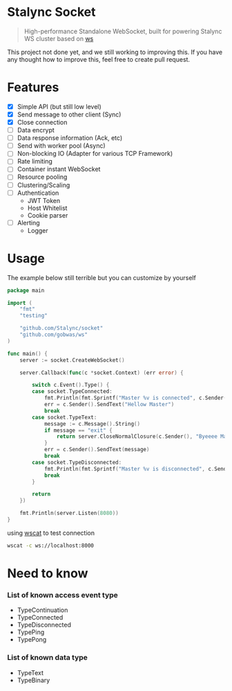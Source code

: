 # Stalync Socket
> High-performance Standalone WebSocket, built for powering Stalync WS cluster based on [ws](https://github.com/gobwas/ws)

This project not done yet, and we still working to improving this. If you have any thought how to improve this, feel free to create pull request.

# Features

- [X] Simple API (but still low level)
- [X] Send message to other client (Sync)
- [X] Close connection
- [ ] Data encrypt
- [ ] Data response information (Ack, etc)
- [ ] Send with worker pool (Async)
- [ ] Non-blocking IO (Adapter for various TCP Framework)
- [ ] Rate limiting
- [ ] Container instant WebSocket
- [ ] Resource pooling
- [ ] Clustering/Scaling
- [ ] Authentication
  - JWT Token
  - Host Whitelist
  - Cookie parser
- [ ] Alerting
  - Logger

# Usage
The example below still terrible but you can customize by yourself
```go
package main

import (
	"fmt"
	"testing"

	"github.com/Stalync/socket"
	"github.com/gobwas/ws"
)

func main() {
	server := socket.CreateWebSocket()

	server.Callback(func(c *socket.Context) (err error) {

		switch c.Event().Type() {
		case socket.TypeConnected:
			fmt.Println(fmt.Sprintf("Master %v is connected", c.Sender().ID()))
			err = c.Sender().SendText("Hellow Master")
			break
		case socket.TypeText:
			message := c.Message().String()
			if message == "exit" {
				return server.CloseNormalClosure(c.Sender(), "Byeeee Master")
			}
			err = c.Sender().SendText(message)
			break
		case socket.TypeDisconnected:
			fmt.Println(fmt.Sprintf("Master %v is disconnected", c.Sender().ID()))
			break
		}

		return
	})

	fmt.Println(server.Listen(8080))
}
```
using [wscat](https://github.com/websockets/wscat) to test connection

```bash
wscat -c ws://localhost:8000
```

# Need to know

### List of known access event type
- TypeContinuation
- TypeConnected
- TypeDisconnected
- TypePing
- TypePong  

### List of known data type
- TypeText
- TypeBinary
